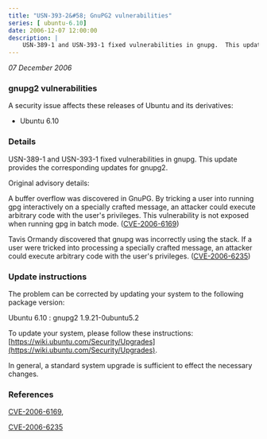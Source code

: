 ```yaml
---
title: "USN-393-2&#58; GnuPG2 vulnerabilities"
series: [ ubuntu-6.10]
date: 2006-12-07 12:00:00
description: |
    USN-389-1 and USN-393-1 fixed vulnerabilities in gnupg.  This update  provides the corresponding updates for gnupg2.
--- 
```

 
 

*07 December 2006*

### gnupg2 vulnerabilities

A security issue affects these releases of Ubuntu and its derivatives:

* Ubuntu 6.10

### Details

USN-389-1 and USN-393-1 fixed vulnerabilities in gnupg. This update provides the corresponding updates for gnupg2.

Original advisory details:

 A buffer overflow was discovered in GnuPG. By tricking a user into running gpg interactively on a specially crafted message, an attacker could execute arbitrary code with the user&#39;s privileges. This vulnerability is not exposed when running gpg in batch mode. ([CVE-2006-6169](http://people.ubuntu.com/~ubuntu-security/cve/CVE-2006-6169))

 Tavis Ormandy discovered that gnupg was incorrectly using the stack. If a user were tricked into processing a specially crafted message, an attacker could execute arbitrary code with the user&#39;s privileges. ([CVE-2006-6235](http://people.ubuntu.com/~ubuntu-security/cve/CVE-2006-6235))

### Update instructions

The problem can be corrected by updating your system to the following package version:

Ubuntu 6.10
 : gnupg2 <span>1.9.21-0ubuntu5.2</span>

To update your system, please follow these instructions: [https://wiki.ubuntu.com/Security/Upgrades](https://wiki.ubuntu.com/Security/Upgrades).

In general, a standard system upgrade is sufficient to effect the necessary changes.

### References

 
 [CVE-2006-6169](http://people.ubuntu.com/~ubuntu-security/cve/CVE-2006-6169), 

 [CVE-2006-6235](http://people.ubuntu.com/~ubuntu-security/cve/CVE-2006-6235)
 

